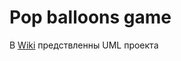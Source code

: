 # Pop balloons game
В [Wiki](https://github.com/Viking159/PopBalloons/wiki) предствленны UML проекта